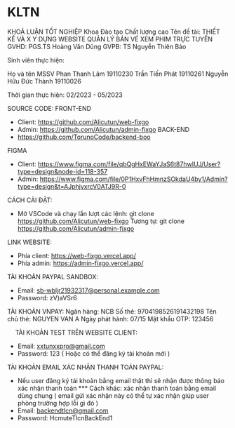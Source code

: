 # KLTN
KHOÁ LUẬN TỐT NGHIỆP
Khoa Đào tạo Chất lượng cao
Tên đề tài: THIẾT KẾ VÀ X Y DỰNG WEBSITE QUẢN LÝ BÁN VÉ XEM PHIM TRỰC TUYẾN
GVHD: PGS.TS Hoàng Văn Dũng
GVPB: TS Nguyễn Thiên Bảo

Sinh viên thực hiện:

Họ và tên	MSSV
Phan Thanh Lâm         19110230
Trần Tiến Phát 	    		19110261
Nguyễn Hữu Đức Thành   19110026

Thời gian thực hiện: 02/2023 - 05/2023

SOURCE CODE:
FRONT-END
+ Client: https://github.com/Alicutun/web-fixgo
+ Admin: https://github.com/Alicutun/admin-fixgo
BACK-END
+ https://github.com/TorunoCode/backend-boo

FIGMA
+ Client: https://www.figma.com/file/qbQgHxEWaYJaS6t87hwIUJ/User?type=design&node-id=118-357
+ Admin: https://www.figma.com/file/0P1HxvFhHmnzSOkdaU4by1/Admin?type=design&t=AJphjvxrcV0ATJ9R-0

CÁCH CÀI ĐẶT:
- Mở VSCode và chạy lần lượt các lệnh:
git clone https://github.com/Alicutun/web-fixgo
Tương tự: git clone https://github.com/Alicutun/admin-fixgo

LINK WEBSITE:
+ Phía client: https://web-fixgo.vercel.app/
+ Phía admin: https://admin-fixgo.vercel.app/

 TÀI KHOẢN PAYPAL SANDBOX:
- Email: sb-wbljr21932317@personal.example.com
- Password: zV)aVSr6

 TÀI KHOẢN VNPAY:
Ngân hàng: NCB Số thẻ: 9704198526191432198
Tên chủ thẻ: NGUYEN VAN A 
Ngày phát hành: 07/15 
Mật khẩu OTP: 123456


  
TÀI KHOẢN TEST TRÊN WEBSITE CLIENT:
- Email: xxtunxxpro@gmail.com
- Password: 123
( Hoặc có thể đăng ký tài khoản mới )

TÀI KHOẢN EMAIL XÁC NHẬN THANH TOÁN PAYPAL:
- Nếu user đăng ký tài khoản bằng email thật thì sẽ nhận được thông báo xác nhận thanh toán
*** Cách khác: xác nhận thanh toán bằng email dùng chung ( email gửi xác nhận này có thể tự xác nhận giúp user phòng trường hợp lỗi gì đó )
- Email: backendtlcn@gmail.com
- Password: HcmuteTlcnBackEnd1




